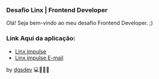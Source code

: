 ### Desafio Linx | Frontend Developer

Olá! Seja bem-vindo ao meu desafio Frontend Developer. ;) 

### Link Aqui da aplicação:

- [Linx impulse](http://45.79.219.166/)
- [Linx impulse E-mail](http://45.79.219.166/email.html)

by <a href="https://www.linkedin.com/in/dgsdouglaspinheiro/" target="_blank">dgsdev</a> 💻👨‍💻🚀
